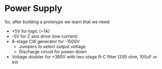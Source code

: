 # Power Supply

So, after building a prototype we learn that we need:

* +5V for logic (~1A)
* -5V for Z axis drive (low current)
* 8-stage CW generator for -1500V
   * Jumpers to select output voltage
   * Discharge circuit for power-down
* Voltage doubler for +360V with two-stage R-C filter (200 ohm, 100uF or so)
